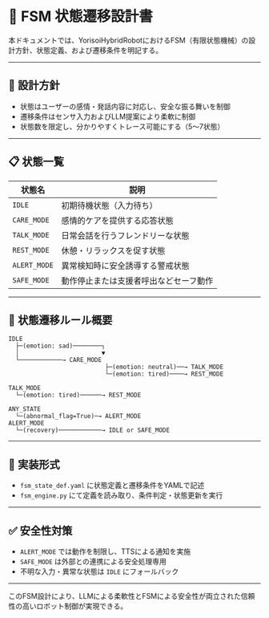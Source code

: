 # 🔄 FSM 状態遷移設計書

本ドキュメントでは、YorisoiHybridRobotにおけるFSM（有限状態機械）の設計方針、状態定義、および遷移条件を明記する。

---

## 🧠 設計方針

- 状態はユーザーの感情・発話内容に対応し、安全な振る舞いを制御
- 遷移条件はセンサ入力およびLLM提案により柔軟に制御
- 状態数を限定し、分かりやすくトレース可能にする（5〜7状態）

---

## 📋 状態一覧

| 状態名       | 説明                                     |
|--------------|------------------------------------------|
| `IDLE`       | 初期待機状態（入力待ち）                 |
| `CARE_MODE`  | 感情的ケアを提供する応答状態             |
| `TALK_MODE`  | 日常会話を行うフレンドリーな状態         |
| `REST_MODE`  | 休憩・リラックスを促す状態               |
| `ALERT_MODE` | 異常検知時に安全誘導する警戒状態         |
| `SAFE_MODE`  | 動作停止または支援者呼出などセーフ動作   |

---

## 🔁 状態遷移ルール概要

```text
IDLE
  ├─(emotion: sad)────────┐
  │                       ▼
  └────────────→ CARE_MODE
                           ├─(emotion: neutral)──→ TALK_MODE
                           └─(emotion: tired)────→ REST_MODE

TALK_MODE
  └─(emotion: tired)──────→ REST_MODE

ANY_STATE
  └─(abnormal_flag=True)─→ ALERT_MODE
ALERT_MODE
  └─(recovery)────────────→ IDLE or SAFE_MODE
```

---

## 📝 実装形式

- `fsm_state_def.yaml` に状態定義と遷移条件をYAMLで記述
- `fsm_engine.py` にて定義を読み取り、条件判定・状態更新を実行

---

## ✅ 安全性対策

- `ALERT_MODE` では動作を制限し、TTSによる通知を実施
- `SAFE_MODE` は外部との連携による安全処理専用
- 不明な入力・異常な状態は `IDLE` にフォールバック

---

このFSM設計により、LLMによる柔軟性とFSMによる安全性が両立された信頼性の高いロボット制御が実現できる。
